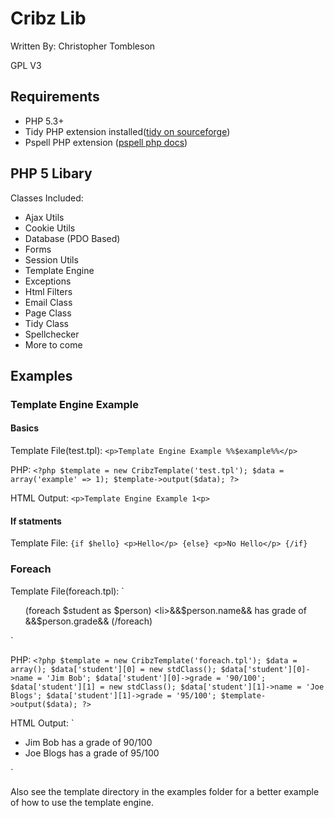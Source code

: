 Cribz Lib
=========
Written By: Christopher Tombleson

GPL V3

Requirements
------------
*   PHP 5.3+
*   Tidy PHP extension installed([tidy on sourceforge](http://tidy.sourceforge.net/ "Tidy"))
*   Pspell PHP extension ([pspell php docs](http://php.net/manual/en/pspell.requirements.php "Pspell"))

PHP 5 Libary
------------
Classes Included:

*   Ajax Utils
*   Cookie Utils
*   Database (PDO Based)
*   Forms
*   Session Utils
*   Template Engine
*   Exceptions
*   Html Filters
*   Email Class
*   Page Class
*   Tidy Class
*   Spellchecker
*   More to come


Examples
--------
### Template Engine Example
#### Basics
Template File(test.tpl):
`<p>Template Engine Example %%$example%%</p>`


PHP:
`<?php
    $template = new CribzTemplate('test.tpl');
    $data = array('example' => 1);
    $template->output($data);
?>`

HTML Output:
`<p>Template Engine Example 1<p>`

#### If statments
Template File:
`{if $hello}
    <p>Hello</p>
 {else}
    <p>No Hello</p>
 {/if}`

### Foreach
Template File(foreach.tpl):
`<ul>
(foreach $student as $person)
    <li>&&$person.name&& has grade of &&$person.grade&&</li>
(/foreach)
</ul>`

PHP:
`<?php
    $template = new CribzTemplate('foreach.tpl');
    $data = array();
    $data['student'][0] = new stdClass();
    $data['student'][0]->name = 'Jim Bob';
    $data['student'][0]->grade = '90/100';
    $data['student'][1] = new stdClass();
    $data['student'][1]->name = 'Joe Blogs';
    $data['student'][1]->grade = '95/100';
    $template->output($data);
?>`

HTML Output:
`<ul>
    <li>Jim Bob has a grade of 90/100</li>
    <li>Joe Blogs has a grade of 95/100</li>
</ul>`

Also see the template directory in the examples folder for
a better example of how to use the template engine.

